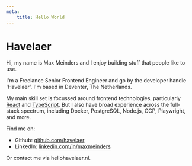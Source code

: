 ```yaml
---
meta:
    title: Hello World
---
```


# Havelaer

Hi, my name is Max Meinders and I enjoy building stuff that people like to use.

I'm a Freelance Senior Frontend Engineer and go by the developer handle 'Havelaer'. I'm based in Deventer, The Netherlands.

My main skill set is focussed around frontend technologies, particularly [React](https://react.dev) and [TypeScript](https://www.typescriptlang.org). But I also have broad experience across the full-stack spectrum, including Docker, PostgreSQL, Node.js, GCP, Playwright, and more.

Find me on:

- Github:     [github.com/havelaer](https://github.com/havelaer)
- LinkedIn:   [linkedin.com/in/maxmeinders](https://linkedin.com/in/maxmeinders)

Or contact me via hello<span class="at" />havelaer.nl.